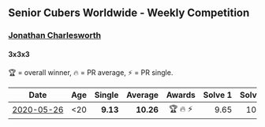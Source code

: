 <style>table {white-space: nowrap;}</style>

## Senior Cubers Worldwide - Weekly Competition
### [Jonathan Charlesworth](../jonathan_charlesworth.md)
#### 3x3x3

🏆 = overall winner, 🔥 = PR average, ⚡ = PR single.

| Date | Age | Single | Average | Awards | Solve 1 | Solve 2 | Solve 3 | Solve 4 | Solve 5 | Video |
| :--: | :--: | --: | --: | :--: | --: | --: | --: | --: | --: | :-- |
| [2020-05-26](../../results/333/2020-05-26.md) | <20 | **9.13** | **10.26** | 🏆 🔥 ⚡ | 9.65 | 10.65 | 11.81 | **9.13** | 10.48 | [Link](https://www.facebook.com/events/688407551989463/permalink/690761785087373/) |


<!-- Global site tag (gtag.js) - Google Analytics -->
<script async src="https://www.googletagmanager.com/gtag/js?id=UA-86348435-3"></script>
<script>window.dataLayer = window.dataLayer || []; function gtag() {dataLayer.push(arguments);} gtag('js', new Date()); gtag('config', 'UA-86348435-3');</script>
